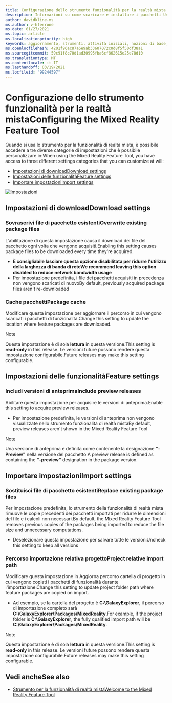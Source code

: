 ```yaml
---
title: Configurazione dello strumento funzionalità per la realtà mista
description: Informazioni su come scaricare e installare i pacchetti Unity per la realtà mista dallo strumento per la funzionalità MR per lo sviluppo di HoloLens e VR.
author: davidkline-ms
ms.author: v-hferrone
ms.date: 01/27/2021
ms.topic: article
ms.localizationpriority: high
keywords: aggiornamento, strumenti, attività iniziali, nozioni di base, unity, visual studio, toolkit, visore VR realtà mista, visore VR di windows mixed reality, visore per realtà virtuale, installazione, Windows, HoloLens, emulatore, unreal, openxr
ms.openlocfilehash: 4201f96ac87a6e9ab33607072c0d8f5f50df38a1
ms.sourcegitcommit: 59c91f8c70d1ad30995fba6cf862615e25e78d10
ms.translationtype: MT
ms.contentlocale: it-IT
ms.lasthandoff: 03/19/2021
ms.locfileid: "99244597"
---
```

# <a name="configuring-the-mixed-reality-feature-tool"></a><span data-ttu-id="cc910-104">Configurazione dello strumento funzionalità per la realtà mista</span><span class="sxs-lookup"><span data-stu-id="cc910-104">Configuring the Mixed Reality Feature Tool</span></span>

<span data-ttu-id="cc910-105">Quando si usa lo strumento per la funzionalità di realtà mista, è possibile accedere a tre diverse categorie di impostazioni che è possibile personalizzare in:</span><span class="sxs-lookup"><span data-stu-id="cc910-105">When using the Mixed Reality Feature Tool, you have access to three different settings categories that you can customize at will:</span></span>

* [<span data-ttu-id="cc910-106">Impostazioni di download</span><span class="sxs-lookup"><span data-stu-id="cc910-106">Download settings</span></span>](#download-settings)
* [<span data-ttu-id="cc910-107">Impostazioni delle funzionalità</span><span class="sxs-lookup"><span data-stu-id="cc910-107">Feature settings</span></span>](#feature-settings)
* [<span data-ttu-id="cc910-108">Importare impostazioni</span><span class="sxs-lookup"><span data-stu-id="cc910-108">Import settings</span></span>](#import-settings)

![Impostazioni](images/FeatureToolSettings.png)

## <a name="download-settings"></a><span data-ttu-id="cc910-110">Impostazioni di download</span><span class="sxs-lookup"><span data-stu-id="cc910-110">Download settings</span></span>

### <a name="overwrite-existing-package-files"></a><span data-ttu-id="cc910-111">Sovrascrivi file di pacchetto esistenti</span><span class="sxs-lookup"><span data-stu-id="cc910-111">Overwrite existing package files</span></span>

<span data-ttu-id="cc910-112">L'abilitazione di questa impostazione causa il download dei file del pacchetto ogni volta che vengono acquisiti.</span><span class="sxs-lookup"><span data-stu-id="cc910-112">Enabling this setting causes package files to be downloaded every time they're acquired.</span></span> 
* <span data-ttu-id="cc910-113">**È consigliabile lasciare questa opzione disabilitata per ridurre l'utilizzo della larghezza di banda di rete**</span><span class="sxs-lookup"><span data-stu-id="cc910-113">**We recommend leaving this option disabled to reduce network bandwidth usage**</span></span>
* <span data-ttu-id="cc910-114">Per impostazione predefinita, i file dei pacchetti acquisiti in precedenza non vengono scaricati di nuovo</span><span class="sxs-lookup"><span data-stu-id="cc910-114">By default, previously acquired package files aren't re-downloaded</span></span>

### <a name="package-cache"></a><span data-ttu-id="cc910-115">Cache pacchetti</span><span class="sxs-lookup"><span data-stu-id="cc910-115">Package cache</span></span>

<span data-ttu-id="cc910-116">Modificare questa impostazione per aggiornare il percorso in cui vengono scaricati i pacchetti di funzionalità.</span><span class="sxs-lookup"><span data-stu-id="cc910-116">Change this setting to update the location where feature packages are downloaded.</span></span>

> [!NOTE]
> <span data-ttu-id="cc910-117">Questa impostazione è di sola **lettura** in questa versione.</span><span class="sxs-lookup"><span data-stu-id="cc910-117">This setting is **read-only** in this release.</span></span> <span data-ttu-id="cc910-118">Le versioni future possono rendere questa impostazione configurabile.</span><span class="sxs-lookup"><span data-stu-id="cc910-118">Future releases may make this setting configurable.</span></span>

## <a name="feature-settings"></a><span data-ttu-id="cc910-119">Impostazioni delle funzionalità</span><span class="sxs-lookup"><span data-stu-id="cc910-119">Feature settings</span></span>

### <a name="include-preview-releases"></a><span data-ttu-id="cc910-120">Includi versioni di anteprima</span><span class="sxs-lookup"><span data-stu-id="cc910-120">Include preview releases</span></span>

<span data-ttu-id="cc910-121">Abilitare questa impostazione per acquisire le versioni di anteprima.</span><span class="sxs-lookup"><span data-stu-id="cc910-121">Enable this setting to acquire preview releases.</span></span>
* <span data-ttu-id="cc910-122">Per impostazione predefinita, le versioni di anteprima non vengono visualizzate nello strumento funzionalità di realtà mista</span><span class="sxs-lookup"><span data-stu-id="cc910-122">By default, preview releases aren't shown in the Mixed Reality Feature Tool</span></span> 

> [!NOTE]
> <span data-ttu-id="cc910-123">Una versione di anteprima è definita come contenente la designazione **"-Preview"** nella versione del pacchetto.</span><span class="sxs-lookup"><span data-stu-id="cc910-123">A preview release is defined as containing the **"-preview"** designation in the package version.</span></span>

## <a name="import-settings"></a><span data-ttu-id="cc910-124">Importare impostazioni</span><span class="sxs-lookup"><span data-stu-id="cc910-124">Import settings</span></span>

### <a name="replace-existing-package-files"></a><span data-ttu-id="cc910-125">Sostituisci file di pacchetto esistenti</span><span class="sxs-lookup"><span data-stu-id="cc910-125">Replace existing package files</span></span>

<span data-ttu-id="cc910-126">Per impostazione predefinita, lo strumento della funzionalità di realtà mista rimuove le copie precedenti dei pacchetti importati per ridurre le dimensioni del file e i calcoli non necessari.</span><span class="sxs-lookup"><span data-stu-id="cc910-126">By default, the Mixed Reality Feature Tool removes previous copies of the packages being imported to reduce the file size and unnecessary computations.</span></span> 
* <span data-ttu-id="cc910-127">Deselezionare questa impostazione per salvare tutte le versioni</span><span class="sxs-lookup"><span data-stu-id="cc910-127">Uncheck this setting to keep all versions</span></span>

### <a name="project-relative-import-path"></a><span data-ttu-id="cc910-128">Percorso importazione relativa progetto</span><span class="sxs-lookup"><span data-stu-id="cc910-128">Project relative import path</span></span>

<span data-ttu-id="cc910-129">Modificare questa impostazione in Aggiorna percorso cartella di progetto in cui vengono copiati i pacchetti di funzionalità durante l'importazione.</span><span class="sxs-lookup"><span data-stu-id="cc910-129">Change this setting to update project folder path where feature packages are copied on import.</span></span> 
* <span data-ttu-id="cc910-130">Ad esempio, se la cartella del progetto è **C:\GalaxyExplorer**, il percorso di importazione completo sarà **C:\GalaxyExplorer\Packages\MixedReality**.</span><span class="sxs-lookup"><span data-stu-id="cc910-130">For example, if the project folder is **C:\GalaxyExplorer**, the fully qualified import path will be **C:\GalaxyExplorer\Packages\MixedReality**.</span></span>

> [!NOTE]
> <span data-ttu-id="cc910-131">Questa impostazione è di sola **lettura** in questa versione.</span><span class="sxs-lookup"><span data-stu-id="cc910-131">This setting is **read-only** in this release.</span></span> <span data-ttu-id="cc910-132">Le versioni future possono rendere questa impostazione configurabile.</span><span class="sxs-lookup"><span data-stu-id="cc910-132">Future releases may make this setting configurable.</span></span>

## <a name="see-also"></a><span data-ttu-id="cc910-133">Vedi anche</span><span class="sxs-lookup"><span data-stu-id="cc910-133">See also</span></span>

- [<span data-ttu-id="cc910-134">Strumento per la funzionalità di realtà mista</span><span class="sxs-lookup"><span data-stu-id="cc910-134">Welcome to the Mixed Reality Feature Tool</span></span>](welcome-to-mr-feature-tool.md)